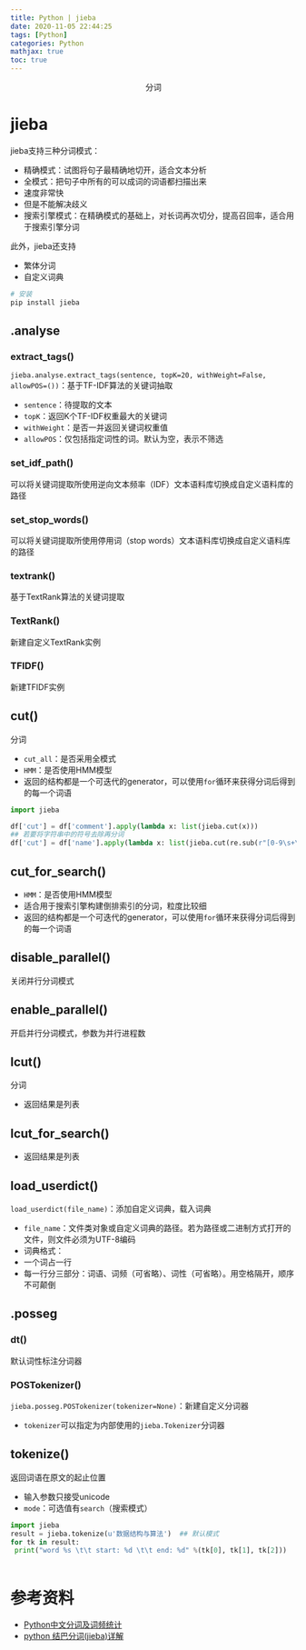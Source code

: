 ```yaml
---
title: Python | jieba
date: 2020-11-05 22:44:25
tags: [Python]
categories: Python
mathjax: true
toc: true
---
```


<center>分词</center>
<!--more-->

# jieba
jieba支持三种分词模式：
- 精确模式：试图将句子最精确地切开，适合文本分析
- 全模式：把句子中所有的可以成词的词语都扫描出来
 - 速度非常快
 - 但是不能解决歧义
- 搜索引擎模式：在精确模式的基础上，对长词再次切分，提高召回率，适合用于搜索引擎分词

此外，jieba还支持
- 繁体分词
- 自定义词典

```python
# 安装
pip install jieba
```

## .analyse
### extract_tags()
`jieba.analyse.extract_tags(sentence, topK=20, withWeight=False, allowPOS=())`：基于TF-IDF算法的关键词抽取
- `sentence`：待提取的文本
- `topK`：返回K个TF-IDF权重最大的关键词
- `withWeight`：是否一并返回关键词权重值
- `allowPOS`：仅包括指定词性的词。默认为空，表示不筛选

### set_idf_path()
可以将关键词提取所使用逆向文本频率（IDF）文本语料库切换成自定义语料库的路径

### set_stop_words()
可以将关键词提取所使用停用词（stop words）文本语料库切换成自定义语料库的路径

### textrank()
基于TextRank算法的关键词提取

### TextRank()
新建自定义TextRank实例

### TFIDF()
新建TFIDF实例


## cut()
分词
- `cut_all`：是否采用全模式
- `HMM`：是否使用HMM模型
- 返回的结构都是一个可迭代的generator，可以使用`for`循环来获得分词后得到的每一个词语


```python
import jieba

df['cut'] = df['comment'].apply(lambda x: list(jieba.cut(x)))
## 若要将字符串中的符号去除再分词
df['cut'] = df['name'].apply(lambda x: list(jieba.cut(re.sub(r"[0-9\s+\.\!\/_,$%^*()?;；:-【】+\"\']+|[+——！，;:。？、~@#￥%……&*（）]+", "", " ".join(x)))))
```

## cut_for_search()
- `HMM`：是否使用HMM模型
- 适合用于搜索引擎构建倒排索引的分词，粒度比较细
- 返回的结构都是一个可迭代的generator，可以使用`for`循环来获得分词后得到的每一个词语

## disable_parallel()
关闭并行分词模式

## enable_parallel()
开启并行分词模式，参数为并行进程数



## lcut()
分词
- 返回结果是列表

## lcut_for_search()
- 返回结果是列表

## load_userdict()
`load_userdict(file_name)`：添加自定义词典，载入词典
- `file_name`：文件类对象或自定义词典的路径。若为路径或二进制方式打开的文件，则文件必须为UTF-8编码
- 词典格式：
 - 一个词占一行
 - 每一行分三部分：词语、词频（可省略）、词性（可省略）。用空格隔开，顺序不可颠倒



## .posseg
### dt()
默认词性标注分词器


### POSTokenizer()
`jieba.posseg.POSTokenizer(tokenizer=None)`：新建自定义分词器
- `tokenizer`可以指定为内部使用的`jieba.Tokenizer`分词器

## tokenize()
返回词语在原文的起止位置
- 输入参数只接受unicode
- `mode`：可选值有`search`（搜索模式）

```python
import jieba
result = jieba.tokenize(u'数据结构与算法')  ## 默认模式
for tk in result:
 print("word %s \t\t start: %d \t\t end: %d" %(tk[0], tk[1], tk[2]))
```



```python

```

# 参考资料
- [Python中文分词及词频统计](https://www.jianshu.com/p/7ad0cd33005e)
- [python 结巴分词(jieba)详解](https://www.cnblogs.com/jackchen-net/p/8207009.html)